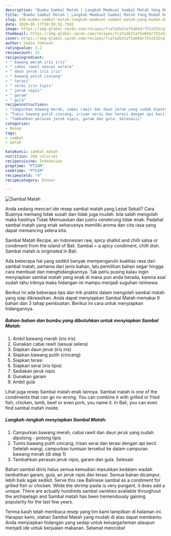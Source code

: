 ```yaml
---
description: "Bumbu Sambal Matah | Langkah Membuat Sambal Matah Yang Mudah Dan Praktis"
title: "Bumbu Sambal Matah | Langkah Membuat Sambal Matah Yang Mudah Dan Praktis"
slug: 430-bumbu-sambal-matah-langkah-membuat-sambal-matah-yang-mudah-dan-praktis
date: 2020-05-17T19:59:52.750Z
image: https://img-global.cpcdn.com/recipes/fca7a2b31af5a66d/751x532cq70/sambal-matah-foto-resep-utama.jpg
thumbnail: https://img-global.cpcdn.com/recipes/fca7a2b31af5a66d/751x532cq70/sambal-matah-foto-resep-utama.jpg
cover: https://img-global.cpcdn.com/recipes/fca7a2b31af5a66d/751x532cq70/sambal-matah-foto-resep-utama.jpg
author: Sadie Johnson
ratingvalue: 3.2
reviewcount: 15
recipeingredient:
- " bawang merah iris iris"
- " cabai rawit sesuai selera"
- " daun jeruk iris iris"
- " bawang putih cincang"
- " terasi"
- " serai iris tipis"
- " jeruk nipis"
- " garam"
- " gula"
recipeinstructions:
- "Campurkan bawang merah, cabai rawit dan daun jeruk yang sudah dipotong - potong tipis"
- "Tumis bawang putih cincang, irisan serai dan terasi dengan api kecil. Setelah wangi, campurkan tumisan tersebut ke dalam campuran bawang merah (di step 1)"
- "Tambahkan perasan jeruk nipis, garam dan gula. Selesaiii"
categories:
- Resep
tags:
- sambal
- matah

katakunci: sambal matah 
nutrition: 260 calories
recipecuisine: Indonesian
preptime: "PT24M"
cooktime: "PT51M"
recipeyield: "4"
recipecategory: Dinner

---
```



![Sambal Matah](https://img-global.cpcdn.com/recipes/fca7a2b31af5a66d/751x532cq70/sambal-matah-foto-resep-utama.jpg)

Anda sedang mencari ide resep sambal matah yang Lezat Sekali? Cara Buatnya memang tidak susah dan tidak juga mudah. bila salah mengolah maka hasilnya Tidak Memuaskan dan justru cenderung tidak enak. Padahal sambal matah yang enak seharusnya memiliki aroma dan cita rasa yang dapat memancing selera kita.

Sambal Matah Recipe, an Indonesian raw, spicy shallot and chilli salsa or condiment from the island of Bali. Sambal = a spicy condiment, chilli dish. Sambal matah is originated in Bali.

Ada beberapa hal yang sedikit banyak mempengaruhi kualitas rasa dari sambal matah, pertama dari jenis bahan, lalu pemilihan bahan segar hingga cara membuat dan menghidangkannya. Tak perlu pusing kalau ingin menyiapkan sambal matah yang enak di mana pun anda berada, karena asal sudah tahu triknya maka hidangan ini mampu menjadi suguhan istimewa.


Berikut ini ada beberapa tips dan trik praktis dalam mengolah sambal matah yang siap dikreasikan. Anda dapat menyiapkan Sambal Matah memakai 9 bahan dan 3 tahap pembuatan. Berikut ini cara untuk menyiapkan hidangannya.

<!--inarticleads1-->

##### Bahan-bahan dan bumbu yang dibutuhkan untuk menyiapkan Sambal Matah:

1. Ambil  bawang merah (iris iris)
1. Gunakan  cabai rawit (sesuai selera)
1. Siapkan  daun jeruk (iris iris)
1. Siapkan  bawang putih (cincang)
1. Siapkan  terasi
1. Siapkan  serai (iris tipis)
1. Sediakan  jeruk nipis
1. Gunakan  garam
1. Ambil  gula


Lihat juga resep Sambal matah enak lainnya. Sambal matah is one of the condiments that can go no wrong. You can combine it with grilled or fried fish, chicken, lamb, beef or even pork, you name it. In Bali, you can even find sambal matah inside. 

<!--inarticleads2-->

##### Langkah-langkah menyiapkan Sambal Matah:

1. Campurkan bawang merah, cabai rawit dan daun jeruk yang sudah dipotong - potong tipis
1. Tumis bawang putih cincang, irisan serai dan terasi dengan api kecil. Setelah wangi, campurkan tumisan tersebut ke dalam campuran bawang merah (di step 1)
1. Tambahkan perasan jeruk nipis, garam dan gula. Selesaiii


Bahan sambal diiris halus semua kemudian masukkan kedalam wadah tambahkan garam, gula, air jeruk nipis dan terasi. Semua bahan dicampur, lebih baik agak sedikit. Serve this raw Balinese sambal as a condiment for grilled fish or chicken. While the shrimp paste is very pungent, it does add a unique. There are actually hundreds sambal varieties available throughout the archipelago and Sambal matah has been tremendously gaining popularity for the last few years. 

Terima kasih telah membaca resep yang tim kami tampilkan di halaman ini. Harapan kami, olahan Sambal Matah yang mudah di atas dapat membantu Anda menyiapkan hidangan yang sedap untuk keluarga/teman ataupun menjadi ide untuk berjualan makanan. Selamat mencoba!
